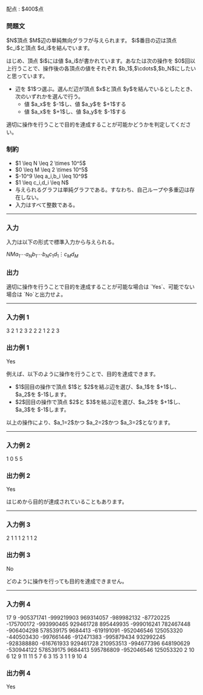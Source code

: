 
<div>

<span>

<span>

<p>
配点 : $400$点
</p>

<div>

<section>

### **問題文**

<p>
$N$頂点 $M$辺の単純無向グラフが与えられます。 $i$番目の辺は頂点 $c_i$と頂点 $d_i$を結んでいます。
</p>

<p>
はじめ、頂点 $i$には値 $a_i$が書かれています。あなたは次の操作を $0$回以上行うことで、操作後の各頂点の値をそれぞれ $b_1$,$\cdots$,$b_N$にしたいと思っています。
</p>

<ul>

<li>
辺を $1$つ選ぶ。選んだ辺が頂点 $x$と頂点 $y$を結んでいるとしたとき、次のいずれかを選んで行う。
<ul>

<li>
値 $a_x$を $-1$し、値 $a_y$を $+1$する
</li>

<li>
値 $a_x$を $+1$し、値 $a_y$を $-1$する
</li>

</ul>

</li>

</ul>

<p>
適切に操作を行うことで目的を達成することが可能かどうかを判定してください。
</p>

</section>

</div>

<div>

<section>

### **制約**

<ul>

<li>
$1 \leq N \leq 2 \times 10^5$
</li>

<li>
$0 \leq M \leq 2 \times 10^5$
</li>

<li>
$-10^9 \leq a_i,b_i \leq 10^9$
</li>

<li>
$1 \leq c_i,d_i \leq N$
</li>

<li>
与えられるグラフは単純グラフである。すなわち、自己ループや多重辺は存在しない。
</li>

<li>
入力はすべて整数である。
</li>

</ul>

</section>

</div>

---

<div>

<div>

<section>

### **入力**

<p>
入力は以下の形式で標準入力から与えられる。
</p>

<div>

$N$$M$$a_1$$\cdots$$a_N$$b_1$$\cdots$$b_N$$c_1$$d_1$$\vdots$$c_M$$d_M$
</div>

</section>

</div>

<div>

<section>

### **出力**

<p>
適切に操作を行うことで目的を達成することが可能な場合は `Yes`、可能でない場合は `No`と出力せよ。
</p>

</section>

</div>

</div>

---

<div>

<section>

### **入力例 1**

<div>

3 2
1 2 3
2 2 2
1 2
2 3

</div>

</section>

</div>

<div>

<section>

### **出力例 1**

<div>

Yes

</div>

<p>
例えば、以下のように操作を行うことで、目的を達成できます。
</p>

<ul>

<li>
$1$回目の操作で頂点 $1$と $2$を結ぶ辺を選び、$a_1$を $+1$し、 $a_2$を $-1$します。
</li>

<li>
$2$回目の操作で頂点 $2$と $3$を結ぶ辺を選び、$a_2$を $+1$し、 $a_3$を $-1$します。
</li>

</ul>

<p>
以上の操作により、$a_1=2$かつ $a_2=2$かつ $a_3=2$となります。
</p>

</section>

</div>

---

<div>

<section>

### **入力例 2**

<div>

1 0
5
5

</div>

</section>

</div>

<div>

<section>

### **出力例 2**

<div>

Yes

</div>

<p>
はじめから目的が達成されていることもあります。
</p>

</section>

</div>

---

<div>

<section>

### **入力例 3**

<div>

2 1
1 1
2 1
1 2

</div>

</section>

</div>

<div>

<section>

### **出力例 3**

<div>

No

</div>

<p>
どのように操作を行っても目的を達成できません。
</p>

</section>

</div>

---

<div>

<section>

### **入力例 4**

<div>

17 9
-905371741 -999219903 969314057 -989982132 -87720225 -175700172 -993990465 929461728 895449935 -999016241 782467448 -906404298 578539175 9684413 -619191091 -952046546 125053320
-440503430 -997661446 -912471383 -995879434 932992245 -928388880 -616761933 929461728 210953513 -994677396 648190629 -530944122 578539175 9684413 595786809 -952046546 125053320
2 10
6 12
9 11
11 5
7 6
3 15
3 1
1 9
10 4

</div>

</section>

</div>

<div>

<section>

### **出力例 4**

<div>

Yes

</div>

</section>

</div>

</span>

</span>

</div>

